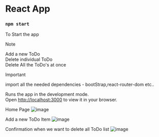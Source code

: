 # React App

### `npm start`
To Start the app

> [!NOTE]
> Add a new ToDo   
> Delete individual ToDo   
> Delete All the ToDo's at once   

> [!IMPORTANT]
> import all the needed dependencies - bootStrap,react-router-dom etc..


Runs the app in the development mode.\
Open [http://localhost:3000](http://localhost:3000) to view it in your browser.

Home Page
![image](https://github.com/user-attachments/assets/e0780766-fc12-4bbb-9837-9e5f3a73da2e)

Add a new ToDo Item
![image](https://github.com/user-attachments/assets/285df483-889d-41da-bf6f-78b682bc1f90)

Confirmation when we want to delete all ToDo list
![image](https://github.com/user-attachments/assets/bd650817-5aed-4be3-b663-d04abd48ad79)
